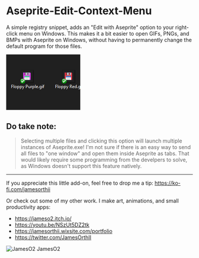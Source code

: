 # Aseprite-Edit-Context-Menu
A simple registry snippet, adds an "Edit with Aseprite" option to your right-click menu on Windows. This makes it a bit easier to open GIFs, PNGs, and BMPs with Aseprite on Windows, without having to permanently change the default program for those files.

![Sample Image](sample.gif)

## Do take note:
> Selecting multiple files and clicking this option will launch multiple instances of Aseprite.exe! I'm not sure if there is an easy way to send all files to "one window" and open them inside Aseprite as tabs. That would likely require some programming from the develpers to solve, as Windows doesn't support this feature natively.

---

If you appreciate this little add-on, feel free to drop me a tip: https://ko-fi.com/jamesorthii

Or check out some of my other work. I make art, animations, and small productivity apps:
- https://jameso2.itch.io/
- https://youtu.be/NSzUt5DZ2tk
- https://jamesorthii.wixsite.com/portfolio
- https://twitter.com/JamesOrthII

![JamesO2](https://i.imgur.com/wlAXu7r.png) JamesO2
